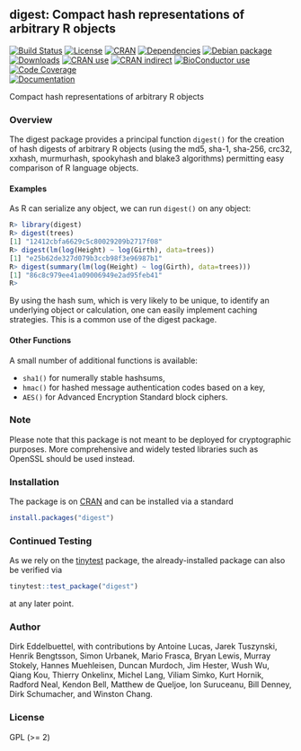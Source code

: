 ## digest: Compact hash representations of arbitrary R objects 

[![Build Status](https://travis-ci.org/eddelbuettel/digest.svg)](https://travis-ci.org/eddelbuettel/digest) 
[![License](http://img.shields.io/badge/license-GPL%20%28%3E=%202%29-brightgreen.svg?style=flat)](http://www.gnu.org/licenses/gpl-2.0.html) 
[![CRAN](http://www.r-pkg.org/badges/version/digest)](https://cran.r-project.org/package=digest) 
[![Dependencies](https://tinyverse.netlify.com/badge/digest)](https://cran.r-project.org/package=digest)
[![Debian package](https://img.shields.io/debian/v/r-cran-digest/sid?color=green)](https://packages.debian.org/sid/r-cran-digest)  
[![Downloads](http://cranlogs.r-pkg.org/badges/digest?color=brightgreen)](https://www.r-pkg.org:443/pkg/digest) 
[![CRAN use](https://jangorecki.gitlab.io/rdeps/digest/CRAN_usage.svg?sanitize=true)](https://cran.r-project.org/package=digest)
[![CRAN indirect](https://jangorecki.gitlab.io/rdeps/digest/indirect_usage.svg?sanitize=true)](https://cran.r-project.org/package=digest)
[![BioConductor use](https://jangorecki.gitlab.io/rdeps/digest/BioC_usage.svg?sanitize=true)](https://cran.r-project.org/package=digest)
[![Code Coverage](https://img.shields.io/codecov/c/github/eddelbuettel/digest/master.svg)](https://codecov.io/gh/eddelbuettel/digest)  
[![Documentation](https://img.shields.io/badge/documentation-is_here-blue)](https://eddelbuettel.github.io/digest/)

Compact hash representations of arbitrary R objects

### Overview

The digest package provides a principal function `digest()` for the 
creation of hash digests of arbitrary R objects (using the md5, sha-1, 
sha-256, crc32, xxhash, murmurhash, spookyhash and blake3 algorithms)
permitting easy comparison of R language objects.

#### Examples

As R can serialize any object, we can run `digest()` on any object:

```r
R> library(digest)
R> digest(trees)
[1] "12412cbfa6629c5c80029209b2717f08"
R> digest(lm(log(Height) ~ log(Girth), data=trees))
[1] "e25b62de327d079b3ccb98f3e96987b1"
R> digest(summary(lm(log(Height) ~ log(Girth), data=trees)))
[1] "86c8c979ee41a09006949e2ad95feb41"
R> 
```

By using the hash sum, which is very likely to be unique, to identify an
underlying object or calculation, one can easily implement caching strategies.
This is a common use of the digest package.

#### Other Functions

A small number of additional functions is available:

- `sha1()` for numerally stable hashsums,
- `hmac()` for hashed message authentication codes based on a key,
- `AES()` for Advanced Encryption Standard block ciphers.

### Note

Please note that this package is not meant to be deployed for 
cryptographic purposes. More comprehensive and widely tested
libraries such as OpenSSL should be used instead.

### Installation

The package is on [CRAN](https://cran.r-project.org) and can be installed
via a standard

```r
install.packages("digest")
```

### Continued Testing

As we rely on the [tinytest](https://cran.r-project.org/package=tinytest) package, the
already-installed package can also be verified via

```r
tinytest::test_package("digest")
```

at any later point.

### Author

Dirk Eddelbuettel, with contributions by Antoine Lucas, Jarek Tuszynski,
Henrik Bengtsson, Simon Urbanek, Mario Frasca, Bryan Lewis, Murray Stokely,
Hannes Muehleisen, Duncan Murdoch, Jim Hester, Wush Wu, Qiang Kou, Thierry
Onkelinx, Michel Lang, Viliam Simko, Kurt Hornik, Radford Neal, Kendon Bell,
Matthew de Queljoe, Ion Suruceanu, Bill Denney, Dirk Schumacher, and Winston
Chang.


### License

GPL (>= 2)

